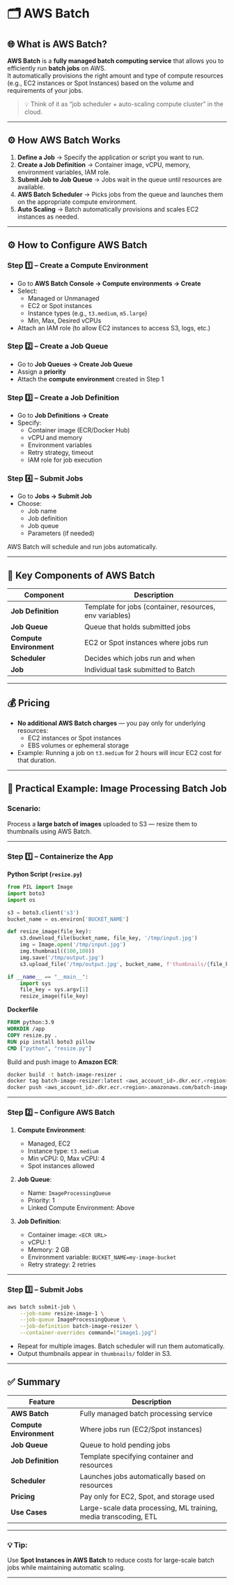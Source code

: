 # 🗂️ AWS Batch

## 🌐 What is AWS Batch?
**AWS Batch** is a **fully managed batch computing service** that allows you to efficiently run **batch jobs** on AWS.  
It automatically provisions the right amount and type of compute resources (e.g., EC2 instances or Spot Instances) based on the volume and requirements of your jobs.  

> 💡 Think of it as “job scheduler + auto-scaling compute cluster” in the cloud.

---

## ⚙️ How AWS Batch Works
1. **Define a Job** → Specify the application or script you want to run.  
2. **Create a Job Definition** → Container image, vCPU, memory, environment variables, IAM role.  
3. **Submit Job to Job Queue** → Jobs wait in the queue until resources are available.  
4. **AWS Batch Scheduler** → Picks jobs from the queue and launches them on the appropriate compute environment.  
5. **Auto Scaling** → Batch automatically provisions and scales EC2 instances as needed.  

---

## ⚙️ How to Configure AWS Batch

### Step 1️⃣ – Create a Compute Environment
- Go to **AWS Batch Console → Compute environments → Create**  
- Select:
  - Managed or Unmanaged
  - EC2 or Spot instances
  - Instance types (e.g., `t3.medium`, `m5.large`)
  - Min, Max, Desired vCPUs
- Attach an IAM role (to allow EC2 instances to access S3, logs, etc.)

### Step 2️⃣ – Create a Job Queue
- Go to **Job Queues → Create Job Queue**
- Assign a **priority**  
- Attach the **compute environment** created in Step 1

### Step 3️⃣ – Create a Job Definition
- Go to **Job Definitions → Create**
- Specify:
  - Container image (ECR/Docker Hub)
  - vCPU and memory
  - Environment variables
  - Retry strategy, timeout
  - IAM role for job execution

### Step 4️⃣ – Submit Jobs
- Go to **Jobs → Submit Job**
- Choose:
  - Job name
  - Job definition
  - Job queue
  - Parameters (if needed)

AWS Batch will schedule and run jobs automatically.

---

## 🧩 Key Components of AWS Batch

| Component | Description |
|------------|-------------|
| **Job Definition** | Template for jobs (container, resources, env variables) |
| **Job Queue** | Queue that holds submitted jobs |
| **Compute Environment** | EC2 or Spot instances where jobs run |
| **Scheduler** | Decides which jobs run and when |
| **Job** | Individual task submitted to Batch |

---

## 💰 Pricing
- **No additional AWS Batch charges** — you pay only for underlying resources:
  - EC2 instances or Spot instances
  - EBS volumes or ephemeral storage
- Example: Running a job on `t3.medium` for 2 hours will incur EC2 cost for that duration.

---

## 🧠 Practical Example: Image Processing Batch Job

### Scenario:
Process a **large batch of images** uploaded to S3 — resize them to thumbnails using AWS Batch.

---

### Step 1️⃣ – Containerize the App
**Python Script (`resize.py`)**
```python
from PIL import Image
import boto3
import os

s3 = boto3.client('s3')
bucket_name = os.environ['BUCKET_NAME']

def resize_image(file_key):
    s3.download_file(bucket_name, file_key, '/tmp/input.jpg')
    img = Image.open('/tmp/input.jpg')
    img.thumbnail((100,100))
    img.save('/tmp/output.jpg')
    s3.upload_file('/tmp/output.jpg', bucket_name, f'thumbnails/{file_key}')

if __name__ == "__main__":
    import sys
    file_key = sys.argv[1]
    resize_image(file_key)
````

**Dockerfile**

```dockerfile
FROM python:3.9
WORKDIR /app
COPY resize.py .
RUN pip install boto3 pillow
CMD ["python", "resize.py"]
```

Build and push image to **Amazon ECR**:

```bash
docker build -t batch-image-resizer .
docker tag batch-image-resizer:latest <aws_account_id>.dkr.ecr.<region>.amazonaws.com/batch-image-resizer:latest
docker push <aws_account_id>.dkr.ecr.<region>.amazonaws.com/batch-image-resizer:latest
```

---

### Step 2️⃣ – Configure AWS Batch

1. **Compute Environment**:

   * Managed, EC2
   * Instance type: `t3.medium`
   * Min vCPU: 0, Max vCPU: 4
   * Spot instances allowed

2. **Job Queue**:

   * Name: `ImageProcessingQueue`
   * Priority: 1
   * Linked Compute Environment: Above

3. **Job Definition**:

   * Container image: `<ECR URL>`
   * vCPU: 1
   * Memory: 2 GB
   * Environment variable: `BUCKET_NAME=my-image-bucket`
   * Retry strategy: 2 retries

---

### Step 3️⃣ – Submit Jobs

```bash
aws batch submit-job \
    --job-name resize-image-1 \
    --job-queue ImageProcessingQueue \
    --job-definition batch-image-resizer \
    --container-overrides command=["image1.jpg"]
```

* Repeat for multiple images. Batch scheduler will run them automatically.
* Output thumbnails appear in `thumbnails/` folder in S3.

---

## ✅ Summary

| Feature                 | Description                                                      |
| ----------------------- | ---------------------------------------------------------------- |
| **AWS Batch**           | Fully managed batch processing service                           |
| **Compute Environment** | Where jobs run (EC2/Spot instances)                              |
| **Job Queue**           | Queue to hold pending jobs                                       |
| **Job Definition**      | Template specifying container and resources                      |
| **Scheduler**           | Launches jobs automatically based on resources                   |
| **Pricing**             | Pay only for EC2, Spot, and storage used                         |
| **Use Cases**           | Large-scale data processing, ML training, media transcoding, ETL |

---

### 💡 Tip:

Use **Spot Instances in AWS Batch** to reduce costs for large-scale batch jobs while maintaining automatic scaling.

---
